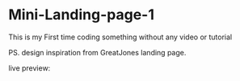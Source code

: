 # Mini-Landing-page-1
This is my First time coding something without any video or tutorial

PS. design inspiration from GreatJones landing page.

live preview:
